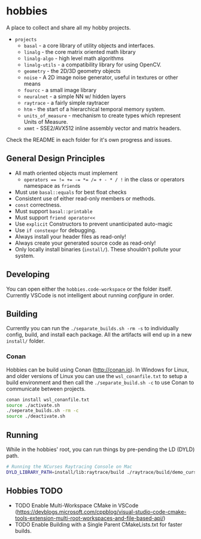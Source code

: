 # hobbies
A place to collect and share all my hobby projects.

* `projects`
  * `basal` - a core library of utility objects and interfaces.
  * `linalg` - the core matrix oriented math library
  * `linalg-algo` - high level math algorithms 
  * `linalg-utils` - a compatibility library for using OpenCV.
  * `geometry` - the 2D/3D geometry objects
  * `noise` - A 2D image noise generator, useful in textures or other means
  * `fourcc` - a small image library
  * `neuralnet` - a simple NN w/ hidden layers
  * `raytrace` - a fairly simple raytracer
  * `htm` - the start of a hierarchical temporal memory system.
  * `units_of_measure` - mechanism to create types which represent Units of Measure. 
  * `xmmt` - SSE2/AVX512 inline assembly vector and matrix headers.

Check the README in each folder for it's own progress and issues.

## General Design Principles

* All math oriented objects must implement
  * `operators == != += -= *= /= + - * / !` in the class or operators namespace as `friend`s
* Must use `basal::equals` for best float checks
* Consistent use of either read-only members or methods. 
* `const` correctness.
* Must support `basal::printable`
* Must support `friend operator<<`
* Use `explicit` Constructors to prevent unanticipated auto-magic
* Use `if constexpr` for debugging.
* Always install your header files as read-only!
* Always create your generated source code as read-only!
* Only locally install binaries (`install/`). These shouldn't pollute your system.

## Developing

You can open either the `hobbies.code-workspace` or the folder itself. Currently VSCode is not intelligent about running _configure_ in order.

## Building

Currently you can run the `./separate_builds.sh -rm -s` to individually config, build, and install each package. All the artifacts will end up in a new `install/` folder.

### Conan 

Hobbies can be build using Conan (http://conan.io). In Windows for Linux, and older versions of Linux you can use the `wsl_conanfile.txt` to setup a build environment and then call the `./separate_build.sh -c` to use Conan to communicate between projects. 

```bash
conan install wsl_conanfile.txt
source ./activate.sh
./seperate_builds.sh -rm -c
source ./deactivate.sh
```

## Running

While in the hobbies' root, you can run things by pre-pending the LD (DYLD) path.

```bash
# Running the NCurses Raytracing Console on Mac
DYLD_LIBRARY_PATH=install/lib:raytrace/build ./raytrace/build/demo_curses -m libworld_example.dylib
```

## Hobbies TODO

* TODO Enable Multi-Workspace CMake in VSCode (https://devblogs.microsoft.com/cppblog/visual-studio-code-cmake-tools-extension-multi-root-workspaces-and-file-based-api/)
* TODO Enable Building with a Single Parent CMakeLists.txt for faster builds.
